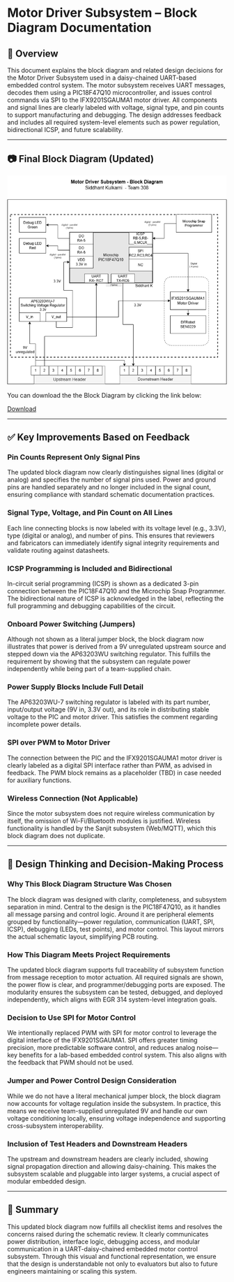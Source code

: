 # Motor Driver Subsystem – Block Diagram Documentation

## 🧩 Overview
This document explains the block diagram and related design decisions for the Motor Driver Subsystem used in a daisy-chained UART-based embedded control system. The motor subsystem receives UART messages, decodes them using a PIC18F47Q10 microcontroller, and issues control commands via SPI to the IFX9201SGAUMA1 motor driver. All components and signal lines are clearly labeled with voltage, signal type, and pin counts to support manufacturing and debugging. The design addresses feedback and includes all required system-level elements such as power regulation, bidirectional ICSP, and future scalability.

---

## 📷 Final Block Diagram (Updated)

![BlockDiagram](Block_Motor.drawio.png)

You can download the  the Block Diagram by clicking the link below:

[Download](Block_Motor.drawio.png)

---

## ✅ Key Improvements Based on Feedback

### Pin Counts Represent Only Signal Pins
The updated block diagram now clearly distinguishes signal lines (digital or analog) and specifies the number of signal pins used. Power and ground pins are handled separately and no longer included in the signal count, ensuring compliance with standard schematic documentation practices.

### Signal Type, Voltage, and Pin Count on All Lines
Each line connecting blocks is now labeled with its voltage level (e.g., 3.3V), type (digital or analog), and number of pins. This ensures that reviewers and fabricators can immediately identify signal integrity requirements and validate routing against datasheets.

### ICSP Programming is Included and Bidirectional
In-circuit serial programming (ICSP) is shown as a dedicated 3-pin connection between the PIC18F47Q10 and the Microchip Snap Programmer. The bidirectional nature of ICSP is acknowledged in the label, reflecting the full programming and debugging capabilities of the circuit.

### Onboard Power Switching (Jumpers)
Although not shown as a literal jumper block, the block diagram now illustrates that power is derived from a 9V unregulated upstream source and stepped down via the AP63203WU switching regulator. This fulfills the requirement by showing that the subsystem can regulate power independently while being part of a team-supplied chain.

### Power Supply Blocks Include Full Detail
The AP63203WU-7 switching regulator is labeled with its part number, input/output voltage (9V in, 3.3V out), and its role in distributing stable voltage to the PIC and motor driver. This satisfies the comment regarding incomplete power details.

### SPI over PWM to Motor Driver
The connection between the PIC and the IFX9201SGAUMA1 motor driver is clearly labeled as a digital SPI interface rather than PWM, as advised in feedback. The PWM block remains as a placeholder (TBD) in case needed for auxiliary functions.

### Wireless Connection (Not Applicable)
Since the motor subsystem does not require wireless communication by itself, the omission of Wi-Fi/Bluetooth modules is justified. Wireless functionality is handled by the Sanjit subsystem (Web/MQTT), which this block diagram does not duplicate.

---

## 🧠 Design Thinking and Decision-Making Process

### Why This Block Diagram Structure Was Chosen
The block diagram was designed with clarity, completeness, and subsystem separation in mind. Central to the design is the PIC18F47Q10, as it handles all message parsing and control logic. Around it are peripheral elements grouped by functionality—power regulation, communication (UART, SPI, ICSP), debugging (LEDs, test points), and motor control. This layout mirrors the actual schematic layout, simplifying PCB routing.

### How This Diagram Meets Project Requirements
The updated block diagram supports full traceability of subsystem function from message reception to motor actuation. All required signals are shown, the power flow is clear, and programmer/debugging ports are exposed. The modularity ensures the subsystem can be tested, debugged, and deployed independently, which aligns with EGR 314 system-level integration goals.

### Decision to Use SPI for Motor Control
We intentionally replaced PWM with SPI for motor control to leverage the digital interface of the IFX9201SGAUMA1. SPI offers greater timing precision, more predictable software control, and reduces analog noise—key benefits for a lab-based embedded control system. This also aligns with the feedback that PWM should not be used.

### Jumper and Power Control Design Consideration
While we do not have a literal mechanical jumper block, the block diagram now accounts for voltage regulation inside the subsystem. In practice, this means we receive team-supplied unregulated 9V and handle our own voltage conditioning locally, ensuring voltage independence and supporting cross-subsystem interoperability.

### Inclusion of Test Headers and Downstream Headers
The upstream and downstream headers are clearly included, showing signal propagation direction and allowing daisy-chaining. This makes the subsystem scalable and pluggable into larger systems, a crucial aspect of modular embedded design.

---

## 🧾 Summary
This updated block diagram now fulfills all checklist items and resolves the concerns raised during the schematic review. It clearly communicates power distribution, interface logic, debugging access, and modular communication in a UART-daisy-chained embedded motor control subsystem. Through this visual and functional representation, we ensure that the design is understandable not only to evaluators but also to future engineers maintaining or scaling this system.




